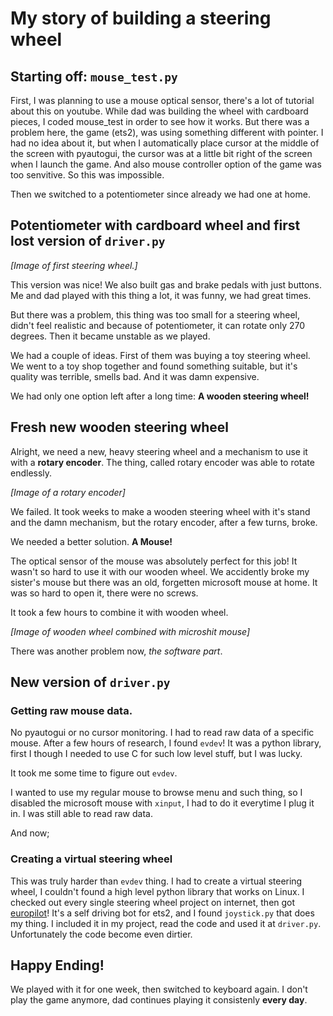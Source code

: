 # My story of building a steering wheel

## Starting off: ``mouse_test.py``

First, I was planning to use a mouse optical sensor, there's a lot of tutorial about this on youtube. While dad was building the wheel
with cardboard pieces, I coded mouse_test in order to see how it works. But there was a problem here, the game (ets2), was using something
different with pointer. I had no idea about it, but when I automatically place cursor at the middle of the screen with pyautogui, the cursor
was at a little bit right of the screen when I launch the game. And also mouse controller option of the game was too senvitive. So this was
impossible.

Then we switched to a potentiometer since already we had one at home.

## Potentiometer with cardboard wheel and first lost version of ``driver.py``

*[Image of first steering wheel.]*

This version was nice! We also built gas and brake pedals with just buttons. Me and dad played with this thing a lot,
it was funny, we had great times.

But there was a problem, this thing was too small for a steering wheel, didn't feel realistic and because of potentiometer,
it can rotate only 270 degrees. Then it became unstable as we played.

We had a couple of ideas. First of them was buying a toy steering wheel. We went to a toy shop together and found something suitable,
but it's quality was terrible, smells bad. And it was damn expensive.

We had only one option left after a long time: **A wooden steering wheel!**

## Fresh new wooden steering wheel

Alright, we need a new, heavy steering wheel and a mechanism to use it
with a **rotary encoder**. The thing, called rotary encoder was able to rotate endlessly.

*[Image of a rotary encoder]*

We failed. It took weeks to make a wooden steering wheel with it's stand and the damn mechanism, but the rotary encoder, after a few turns, broke.

We needed a better solution. **A Mouse!**

The optical sensor of the mouse was absolutely perfect for this job!
It wasn't so hard to use it with our wooden wheel. We accidently broke my sister's mouse but there was an old,
forgetten microsoft mouse at home. It was so hard to open it, there were no screws.

It took a few hours to combine it with wooden wheel.

*[Image of wooden wheel combined with microshit mouse]*

There was another problem now, *the software part*.

## New version of ``driver.py``

### Getting raw mouse data.

No pyautogui or no cursor monitoring. I had to read raw data of a specific mouse. After a few hours of research, I found ``evdev``!
It was a python library, first I though I needed to use C for such low level stuff, but I was lucky.

It took me some time to figure out ``evdev``.

I wanted to use my regular mouse to browse menu and such thing, so I disabled the microsoft mouse with ``xinput``,
I had to do it everytime I plug it in. I was still able to read raw data.

And now;

### Creating a virtual steering wheel

This was truly harder than ``evdev`` thing. I had to create a virtual steering wheel, I couldn't found a high level python library that
works on Linux. I checked out every single steering wheel project on internet, then got [europilot](https://github.com/marsauto/europilot)!
It's a self driving bot for ets2, and I found ``joystick.py`` that does my thing. I included it in my project, read the code and used it
at ``driver.py``. Unfortunately the code become even dirtier.

## Happy Ending!

We played with it for one week, then switched to keyboard again. I don't play the game anymore, dad continues playing it consistenly **every day**.
